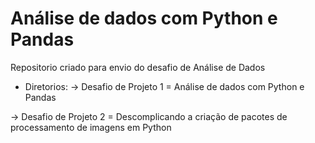 # Análise de dados com Python e Pandas
Repositorio criado para envio do desafio de Análise de Dados

- Diretorios:
-> Desafio de Projeto 1 = Análise de dados com Python e Pandas

-> Desafio de Projeto 2 = Descomplicando a criação de pacotes de processamento de imagens em Python
